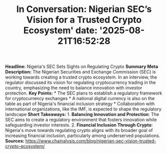 ﻿---
title: "In Conversation: Nigerian SEC’s Vision for a Trusted Crypto Ecosystem'
date: '2025-08-21T16:52:28"
category: "Markets"
summary: ""
slug: "in conversation nigerian secs vision for a trusted crypto ec"
source_urls:
  - "https://www.chainalysis.com/blog/nigerian-sec-vision-trusted-crypto-ecosystem/"
seo:
  title: "In Conversation: Nigerian SEC’s Vision for a Trusted Crypto Ecosystem | Hash n Hedge'
  description: '"
  keywords: ["news", "markets", "brief"]
---
**Headline:** Nigeria's SEC Sets Sights on Regulating Crypto  **Summary Meta Description:**  The Nigerian Securities and Exchange Commission (SEC) is working towards creating a trusted crypto ecosystem. In an interview, the regulator discussed its vision for regulating cryptocurrency trading in the country, emphasizing the need to balance innovation with investor protection.  **Key Points:**  * The SEC plans to establish a regulatory framework for cryptocurrency exchanges * A national digital currency is also on the table as part of Nigeria's financial inclusion strategy * Collaboration with international organizations, like the IMF, is expected to shape the regulatory landscape  **Short Takeaways:**  1.  **Balancing Innovation and Protection**: The SEC aims to create a regulatory environment that fosters innovation while safeguarding investor interests. 2.  **Financial Inclusion Through Crypto**: Nigeria's move towards regulating crypto aligns with its broader goal of increasing financial inclusion, particularly among underserved populations.  **Sources:**  https://www.chainalysis.com/blog/nigerian-sec-vision-trusted-crypto-ecosystem/ 
